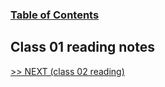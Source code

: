
### [Table of Contents](https://wondwosentsige.github.io/code-301-reading-notes/Home)

## Class 01 reading notes

















[>> NEXT (class 02 reading)](https://wondwosentsige.github.io/code-201-reading-notes/class-02)



